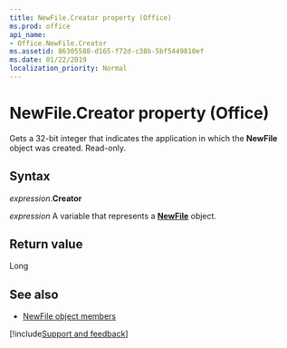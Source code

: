 ```yaml
---
title: NewFile.Creator property (Office)
ms.prod: office
api_name:
- Office.NewFile.Creator
ms.assetid: 86305588-d165-f72d-c38b-5bf5449810ef
ms.date: 01/22/2019
localization_priority: Normal
---
```



# NewFile.Creator property (Office)

Gets a 32-bit integer that indicates the application in which the **NewFile** object was created. Read-only.


## Syntax

_expression_.**Creator**

_expression_ A variable that represents a **[NewFile](Office.NewFile.md)** object.


## Return value

Long


## See also

- [NewFile object members](overview/library-reference/newfile-members-office.md)




[!include[Support and feedback](~/includes/feedback-boilerplate.md)]